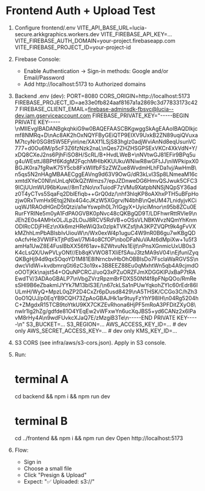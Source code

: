 # Frontend Auth + Upload Test

1) Configure frontend/.env
   VITE_API_BASE_URL=lucia-secure.arkkgraphics.workers.dev
   VITE_FIREBASE_API_KEY=...
   VITE_FIREBASE_AUTH_DOMAIN=your-project.firebaseapp.com
   VITE_FIREBASE_PROJECT_ID=your-project-id

2) Firebase Console:
   - Enable Authentication → Sign-in methods: Google and/or Email/Password
   - Add http://localhost:5173 to Authorized domains

3) Backend .env (dev):
   PORT=8080
   CORS_ORIGIN=http://localhost:5173
   FIREBASE_PROJECT_ID=ae33e0fb824aaf8167a1a2869c3d77833173c427
   FIREBASE_CLIENT_EMAIL=firebase-adminsdk-fbsvc@lucia--dev.iam.gserviceaccount.com
   FIREBASE_PRIVATE_KEY="-----BEGIN PRIVATE KEY-----\nMIIEvgIBADANBgkqhkiG9w0BAQEFAASCBKgwggSkAgEAAoIBAQDlkjcmf8NMRq+D\nAc8AK2hOxNQYFByGEiQTP9EIXV9UxkB2ZN89uqiQVuxaM7tcyNr0SG8t5W5EFyin\ne/XAXf1LSjS83hglz0adjWviAnNd8eqUsunVC777+d0Ou6M/p5cF3Z6fzNzk2naL\nQes7ZHZHSGPSExVKCr4XkVdN+Y/xDQ8CXeJ2ns6PjhFiSO8H/ScRL/B+HvdLWeB+\nNVtwGJ81EFir9BPq5ug4uWEsttJ8BPtf6KdgM2FqchMHIbKKUUkuWNiwR8wGFtJJ\niWPkipxX0BGJK0ra7fgRwK75Y5cb8FxWlIfbFSzZWZue8WvdmHLhFDa1vj/AwHmB\n5qs5N2nHAgMBAAECggEAVng9d63V9OwG/dR3kLvI3Sp8LNmeaM16cxmtdXYeC0Nl\nUnLqN0kQZtWmzs7/epJZDnweDG6HmvQSJwuk5CFC39ICjUUmWU96bKuw//8mTzNo\nxTuiodF7zVMu9XatpbNNSjNQpSY36adz0T4yCTvs5SqaFq2DblEfiqb++GrQ0dz/\nhf3hlqKP8oAXhxPTH5uBFpHozjw0RxTvmHx9Etqj2NIx4G4cJKzW5XGgrv/N4bhB\nQeUM47LnidyjvKCiuqWJ1RAOdHGnD5tQtzi/a1wYswpIh0L7rIGgyX+UyiciMnor\n95b8ZCu0ERurFYRINe5m0yA1FdPA0GVBK0pNvc48cQKBgQD9T/LDFhwrRttRVle9\nJEh2E0s4AMHxOLJLp2LOuJ8RCV5RdVB+oOSsVLNBKWvzNQmYhKnmODlRcCDjFHEz\nXk6mzHReWiQ3x0zlpkTVKZsfjhA3KPZVQPt9k4gFvVXkMZhhLmPbABlsbIvUiouW\n/Wx0exW4p1uguC4W9nR0B6gu7wKBgQDoAcfvHe3VWllFkTjtPdSwI/7Mi4o8CfOP\nboDFaNuVAAt6dMpiXw+1u5f3amHa1UwZ8E4FuslBbXX56f61av+8ZWtvuNs1Eijt\nPnsXGnmicUxUB0s3K4cLsQX/UwPVLyONf//Eb8qKVWO8TXliEfSAuJ3tzMA9sV04\nEjfunlZyqQKBgHj94d9qxSOqoYD1M81E8lNrncbvHbOhOBBIsDo7FsclaWaRGVSS\ndwcVIdWi+kvdbmrqGti6zC3o19x+3B8EEZ88Eu0qMxhtWn5qb4A9cjmdOoOOTjKk\najst54+OQuNPCRCJ/uoQ3xPZuORZFJmXDGGKlPJxBaP7tRAEwdTV/3ADAoGBALP7\nVbgZVrzRpzmBrFDXS50Nf4f8pFNpQOo/RmResSHI9B6eZbakmlJYYk7M13blS3E/\n67ckLSa1nPUwYqkohZYIc60rEdr86IULmH/WyQ+MpzL0qZP2D4CxZr6pDusd8429\nA5THSK/CCGo3C/hZh30oO1QUJ/p0EqYB9CQH73ZpAoGBAJHk1ar9tuyFzYhY98IH\n04Rg5204hC+ZMgdxR15TCB9toYtkU9KX7CKZEvRhona6HjPF5mRoA3PFDitZXyO8\nwIr1lg2hZg/gdfde81O4YEqEw2vWFxwYn6ucXqJBS5+yd6CANz2x6lPavM8rHy4A\n9wdFUvkcXJaQ7E/zMzgiB3Te\n-----END PRIVATE KEY-----\n"
   S3_BUCKET=...
   S3_REGION=...
   AWS_ACCESS_KEY_ID=...        # dev only
   AWS_SECRET_ACCESS_KEY=...    # dev only
   KMS_KEY_ID=...

4) S3 CORS (see infra/aws/s3-cors.json). Apply in S3 console.

5) Run:
   # terminal A
   cd backend && npm i && npm run dev
   # terminal B
   cd ../frontend && npm i && npm run dev
   Open http://localhost:5173

6) Flow:
   - Sign in
   - Choose a small file
   - Click "Presign & Upload"
   - Expect: "✅ Uploaded: s3://<key>"
